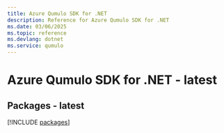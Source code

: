 ```yaml
---
title: Azure Qumulo SDK for .NET
description: Reference for Azure Qumulo SDK for .NET
ms.date: 03/06/2025
ms.topic: reference
ms.devlang: dotnet
ms.service: qumulo
---
```

# Azure Qumulo SDK for .NET - latest
## Packages - latest
[!INCLUDE [packages](qumulo-index.md)]